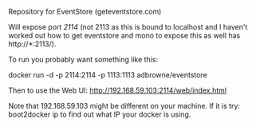 Repository for EventStore (geteventstore.com)

Will expose port *2114* (not 2113 as this is bound to localhost and I haven't worked out how to get eventstore and mono to expose
this as well has http://*:2113/).

To run you probably want something like this:

docker run -d -p 2114:2114 -p 1113:1113 adbrowne/eventstore

Then to use the Web UI: http://192.168.59.103:2114/web/index.html

Note that 192.168.59.103 might be different on your machine. If it is try: boot2docker ip to find out what IP your docker is using.
